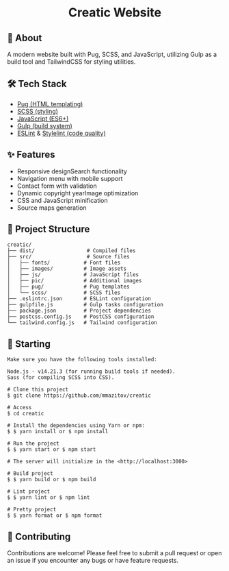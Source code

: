 <h1 align="center">Creatic Website</h1>

## 🎯 About

A modern website built with Pug, SCSS, and JavaScript, utilizing Gulp as a build tool and TailwindCSS for styling utilities.


## 🛠 Tech Stack
- [Pug (HTML templating)](https://pugjs.org/api/getting-started.html)
- [SCSS (styling)](https://sass-lang.com/)
- [JavaScript (ES6+)](https://developer.mozilla.org/en-US/docs/Web/JavaScript)
- [Gulp (build system)](https://gulpjs.com/)
- [ESLint](https://eslint.org/) & [Stylelint (code quality)](https://stylelint.io/)

## ✨ Features
- Responsive designSearch functionality
- Navigation menu with mobile support
- Contact form with validation
- Dynamic copyright yearImage optimization
- CSS and JavaScript minification
- Source maps generation

## 📁 Project Structure

```
creatic/
├── dist/                 # Compiled files
├── src/                  # Source files
│   ├── fonts/           # Font files
│   ├── images/          # Image assets
│   ├── js/              # JavaScript files
│   ├── pic/             # Additional images
│   ├── pug/             # Pug templates
│   └── scss/            # SCSS files
├── .eslintrc.json       # ESLint configuration
├── gulpfile.js          # Gulp tasks configuration
├── package.json         # Project dependencies
├── postcss.config.js    # PostCSS configuration
└── tailwind.config.js   # Tailwind configuration
```

## 🏁 Starting

```
Make sure you have the following tools installed:

Node.js - v14.21.3 (for running build tools if needed).
Sass (for compiling SCSS into CSS).

# Clone this project
$ git clone https://github.com/mmazitov/creatic

# Access
$ cd creatic

# Install the dependencies using Yarn or npm:
$ $ yarn install or $ npm install

# Run the project
$ $ yarn start or $ npm start

# The server will initialize in the <http://localhost:3000>

# Build project
$ $ yarn build or $ npm build

# Lint project
$ $ yarn lint or $ npm lint

# Pretty project
$ $ yarn format or $ npm format

```

## 🤝 Contributing

Contributions are welcome! Please feel free to submit a pull request or open an issue if you encounter any bugs or have feature requests.
